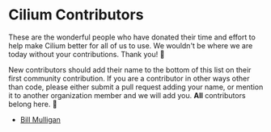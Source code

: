 # Cilium Contributors

These are the wonderful people who have donated their time and effort to help
make Cilium better for all of us to use. We wouldn't be where we are today
without your contributions. Thank you! 💖

New contributors should add their name to the bottom of this list on their first
community contribution. If you are a contributor in other ways other than code, please
either submit a pull request adding your name, or mention it to another organization member
and we will add you. **All** contributors belong here. 💯

* [Bill Mulligan](https://github.com/xmulligan)
